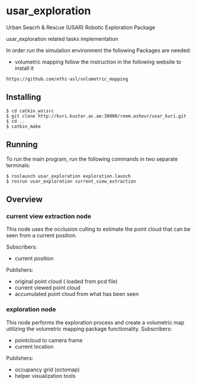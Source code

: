 # usar_exploration
Urban Seacrh &amp; Rescue (USAR) Robotic Exploration Package 

usar_exploration related tasks implementation

In order run the simulation environment the following Packages are needed: 

- volumetric mapping follow the instruction in the following website to install it 
```
https://github.com/ethz-asl/volumetric_mapping
```


## Installing 
```
$ cd catkin_ws\src
$ git clone http://kuri.kustar.ac.ae:30000/reem.ashour/usar_kuri.git
$ cd ..
$ catkin_make 
```


## Running
To run the main program, run the following commands in two separate terminals:
```
$ roslaunch usar_exploration exploration.launch 
$ rosrun usar_exploration current_view_extraction 
```

## Overview 

### current view extraction node 
This node uses the occlusion culling to estimate the point cloud that can be seen from a current position. 

Subscribers:
- current position 

Publishers:
- original point cloud ( loaded from pcd file)
- current viewed point cloud
- accumulated point cloud from what has been seen 

### exploration node 

This node performs the exploration process and create a volumetric map utilizing the volumetric mapping package functionality. 
Subscribers: 
- pointcloud to camera frame 
- current location 

Publishers:
- occupancy grid (octomap) 
- helper visualization tools 


